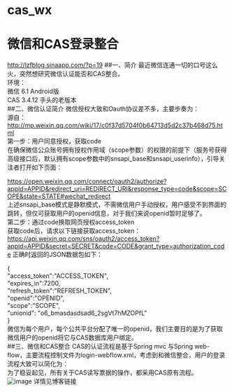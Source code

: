 # cas_wx
# 微信和CAS登录整合
<http://lzfblog.sinaapp.com/?p=19>
##一、简介
最近微信连通一切的口号这么火，突然想研究微信认证能否和CAS整合。<br/>
环境：<br/>
微信 6.1 Android版<br/>
CAS  3.4.12 手头的老版本<br/>
##二、微信认证简介
微信授权大致和Oauth协议差不多，主要步奏为：<br/>
源自：http://mp.weixin.qq.com/wiki/17/c0f37d5704f0b64713d5d2c37b468d75.html<br/>
第一步：用户同意授权，获取code<br/>
在确保微信公众账号拥有授权作用域（scope参数）的权限的前提下（服务号获得高级接口后，默认拥有scope参数中的snsapi_base和snsapi_userinfo），引导关注者打开如下页面：<br/>

https://open.weixin.qq.com/connect/oauth2/authorize?appid=APPID&redirect_uri=REDIRECT_URI&response_type=code&scope=SCOPE&state=STATE#wechat_redirect<br/>
上述snsapi_base模式是静默模式，不需微信用户手动授权，用户感受不到界面的跳转，但仅可获取用户的openid信息，对于我们来说openid暂时足够了。<br/>
第二步：通过code换取网页授权access_token<br/>
获取code后，请求以下链接获取access_token： 
https://api.weixin.qq.com/sns/oauth2/access_token?appid=APPID&secret=SECRET&code=CODE&grant_type=authorization_code
正确时返回的JSON数据包如下：<br/>

{<br/>
   "access_token":"ACCESS_TOKEN",<br/>
   "expires_in":7200,<br/>
   "refresh_token":"REFRESH_TOKEN",<br/>
   "openid":"OPENID",<br/>
   "scope":"SCOPE",<br/>
   "unionid": "o6_bmasdasdsad6_2sgVt7hMZOPfL"<br/>
}<br/>
微信为每个用户，每个公共平台分配了唯一的openid，我们主要目的是为了获取微信用户的openid将它与CAS数据库用户绑定。<br/>
##三、微信和CAS整合
CAS的认证流程是基于Spring mvc 与Spring web-flow，主要流程控制文件为login-webflow.xml，考虑到和微信整合，用户的登录流程大致可以简化为： <br/>
为了稳妥起见，所有关于CAS读写票据的操作，都采用CAS原有流程。<br/>
![image](https://github.com/zhaofali/cas_wx/blob/master/1.png)
详情见博客链接


